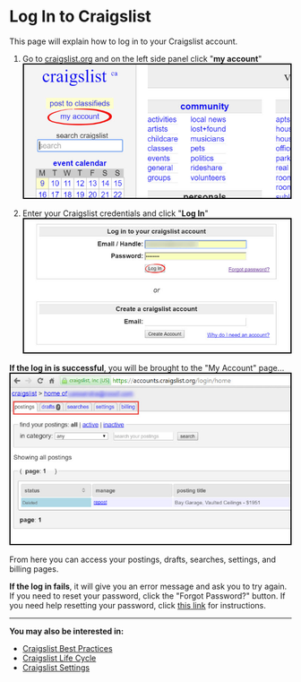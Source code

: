 # Log In to Craigslist
This page will explain how to log in to your Craigslist account.

1. Go to [craigslist.org](craigslist.org) and on the left side panel click "**my account**"
![](newaccount1.jpg)

2. Enter your Craigslist credentials and click "**Log In**"
![](password8.jpg)

**If the log in is successful**, you will be brought to the "My Account" page...
![](login1.jpg)<br>

From here you can access your postings, drafts, searches, settings, and billing pages.

**If the log in fails**, it will give you an error message and ask you to try again. If you need to reset your password, click the "Forgot Password?" button. If you need help resetting your password, click [this link](http://docs.rooof.com/resetcraigslist_password_md.html) for instructions.


---

**You may also be interested in:**
- [Craigslist Best Practices](http://docs.rooof.com/craigslistbest_practices_md.html)
- [Craigslist Life Cycle](http://docs.rooof.com/craigslistlifecycle_md.html)
- [Craigslist Settings](http://docs.rooof.com/craigslistsetting_md.html)
